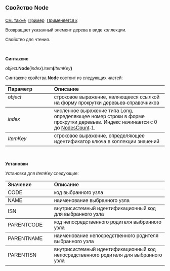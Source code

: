 ﻿<html>
<head>
<title>Текущее дерево\Node</title>
</head>

<body>

<p><font size="4" face="Arial"><strong>Свойство Node<br>
<br>
</strong></font><font face="Arial"><a href="../FrmEditTree.html">См. 
также</a>&nbsp;
<u>Пример</u>&nbsp; <a href="../FrmEditTree.html">Применяется к</a></font></p>

<p><font face="Arial">Возвращает указанный элемент дерева в виде 
коллекции.</font></p>

<p><font face="Arial">Свойство для чтения.</font></p>

<p class="label">&nbsp;</p>

<p class="label"><font face="Arial"><b>Синтаксис</b></font></p>

<p><font face="Arial"><em>object.</em><strong>Node</strong>(<em>index</em>).Item<strong>(</strong><em>ItemKey</em><strong>)</strong></font></p>

<p><font face="Arial">Синтаксис свойства <strong>Node</strong>
состоит из следующих частей:</font></p>

<table border="1" cellPadding="5" cols="2" frame="below" rules="rows">
<TBODY>
  <tr vAlign="top">
    <td class="label" width="29%"><font face="Arial"><b>Параметр</b></font></td>
    <td class="label" width="71%"><font face="Arial"><strong>Описание</strong></font></td>
  </tr>
  <tr vAlign="top">
    <td width="29%"><font face="Arial"><em>object</em></font></td>
    <td width="71%"><font face="Arial">строковое выражение, являющееся 
	ссылкой на форму прокрутки деревьев-справочников</font></td>
  </tr>
  <tr>
    <td width="29%"><em><font face="Arial">index</font></em></td>
    <td width="71%"><font face="Arial">численное выражение типа Long, 
	определяющее номер строки в форме прокрутки деревьев. Индекс начинается с 0 
	до <a
    href="NodesCount.html">NodesCount</a>-1.</font></td>
  </tr>
</TBODY>
  <tr>
    <td width="29%"><font face="Arial"><em>ItemKey</em></font></td>
    <td width="71%"><font face="Arial">строковое выражение, 
	определяющее идентификатор ключа в коллекции значений</font></td>
  </tr>
</table>

<p class="label">&nbsp;</p>

<p class="label"><font face="Arial"><b>Установки</b></font></p>

<p><font face="Arial">Установки для <em>ItemKey</em>
следующие:</font></p>

<table border="1" cellPadding="5" cols="2" frame="below" rules="rows">
<TBODY>
  <tr vAlign="top">
    <td class="label" width="29%"><font face="Arial"><strong>Значение</strong></font></td>
    <td class="label" width="71%"><font face="Arial"><strong>Описание</strong></font></td>
  </tr>
  <tr vAlign="top">
    <td width="29%"><font face="Arial">CODE</font></td>
    <td width="71%"><font face="Arial">код выбранного узла</font></td>
  </tr>
  <tr>
    <td width="29%"><font face="Arial">NAME</font></td>
    <td width="71%"><font face="Arial">наименование выбранного узла</font></td>
  </tr>
  <tr>
    <td width="29%"><font face="Arial">ISN</font></td>
    <td width="71%"><font face="Arial">внутрисистемный 
	идентификационный код для выбранного узла</font></td>
  </tr>
  <tr>
    <td width="29%"><font face="Arial">PARENTCODE</font></td>
    <td width="71%"><font face="Arial">код непосредственного родителя 
	выбранного узла</font></td>
  </tr>
  <tr>
    <td width="29%"><font face="Arial">PARENTNAME</font></td>
    <td width="71%"><font face="Arial">наименование непосредственного 
	родителя выбранного узла</font></td>
  </tr>
  <tr>
    <td width="29%"><font face="Arial">PARENTISN</font></td>
    <td width="71%"><font face="Arial">внутрисистемный 
	идентификационный код непосредственного родителя для выбранного узла</font></td>
  </tr>
</TBODY>
</table>

<p class="label">&nbsp;</p>
</body>
</html>

